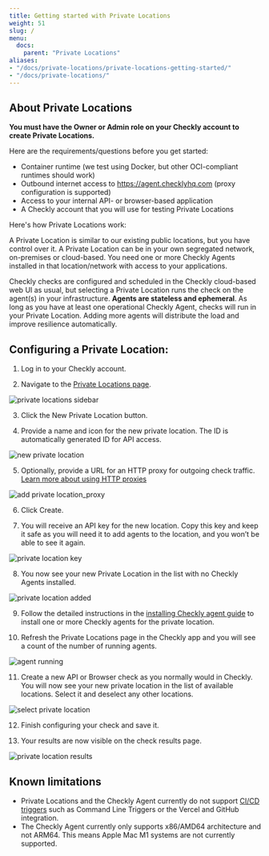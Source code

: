 ```yaml
---
title: Getting started with Private Locations
weight: 51
slug: /
menu:
  docs:
    parent: "Private Locations"
aliases:
- "/docs/private-locations/private-locations-getting-started/"
- "/docs/private-locations/"
---
```


## About Private Locations

**You must have the Owner or Admin role on your Checkly account to create Private Locations.**

Here are the requirements/questions before you get started:

- Container runtime (we test using Docker, but other OCI-compliant runtimes should work)
- Outbound internet access to https://agent.checklyhq.com (proxy configuration is supported)
- Access to your internal API- or browser-based application
- A Checkly account that you will use for testing Private Locations

Here's how Private Locations work:

A Private Location is similar to our existing public locations, but you have control over it. A Private Location can be 
in your own segregated network, on-premises or cloud-based. You need one or more Checkly Agents installed in that location/network 
with access to your applications. 

Checkly checks are configured and scheduled in the Checkly cloud-based web UI as usual, but selecting a Private Location 
runs the check on the agent(s) in your infrastructure. **Agents are stateless and ephemeral**. As long as you have at 
least one operational Checkly Agent, checks will run in your Private Location. Adding more agents will distribute the load and 
improve resilience automatically.

## Configuring a Private Location:

1) Log in to your Checkly account.

2) Navigate to the [Private Locations page](https://app.checklyhq.com/private-locations).

![private locations sidebar](/docs/images/private-locations/private_locations_sidebar.png)

3) Click the New Private Location button.

4) Provide a name and icon for the new private location. The ID is automatically generated ID for API access.

![new private location](/docs/images/private-locations/new_private_location.png)

5) Optionally, provide a URL for an HTTP proxy for outgoing check traffic. [Learn more about using HTTP proxies](/docs/private-locations/proxy/)

![add private location_proxy](/docs/images/private-locations/private_location_proxy.png)


6) Click Create.

7) You will receive an API key for the new location. Copy this key and keep it safe as you will need it to add agents to the location, and you won’t be able to see it again.

![private location key](/docs/images/private-locations/private_location_key.png)

8) You now see your new Private Location in the list with no Checkly Agents installed.

![private location added](/docs/images/private-locations/private_location_added.png)

9) Follow the detailed instructions in the [installing Checkly agent guide](/docs/private-locations/checkly-agent-guide/) to install one or more Checkly agents for the private location.

10) Refresh the Private Locations page in the Checkly app and you will see a count of the number of running agents.

![agent running](/docs/images/private-locations/agent_running.png)

11) Create a new API or Browser check as you normally would in Checkly. You will now see your new private location in the list of available locations. Select it and deselect any other locations.

![select private location](/docs/images/private-locations/select_private_location.png)

12) Finish configuring your check and save it.

13) Your results are now visible on the check results page.

![private location results](/docs/images/private-locations/private_location_results.png)

## Known limitations

- Private Locations and the Checkly Agent currently do not support [CI/CD triggers](/docs/cicd/) such as Command Line Triggers or the Vercel and GitHub integration.
- The Checkly Agent currently only supports x86/AMD64 architecture and not ARM64. This means Apple Mac M1 systems are not currently supported.
